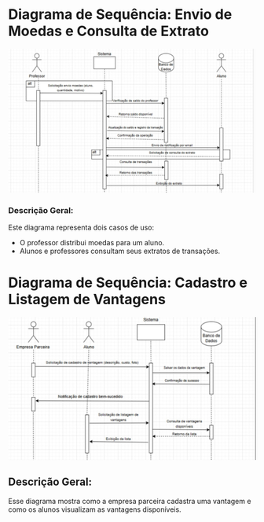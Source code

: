 # Diagrama de Sequência: Envio de Moedas e Consulta de Extrato


<p align="center">
  <img src="../Sprint01/imagens/Diagrama_De_Sequência.jpeg" alt="Diagrama de Sequência" width="600">
</p>


### Descrição Geral:

Este diagrama representa dois casos de uso:

- O professor distribui moedas para um aluno.
- Alunos e professores consultam seus extratos de transações.
 

# Diagrama de Sequência: Cadastro e Listagem de Vantagens

<p align="center">
  <img src="../Sprint02/imagens/Diagrama_De_Sequência02.jpeg" alt="Diagrama de Sequência" width="600">
</p>


## Descrição Geral:

Esse diagrama mostra como a empresa parceira cadastra uma vantagem e como os alunos visualizam as vantagens disponíveis.